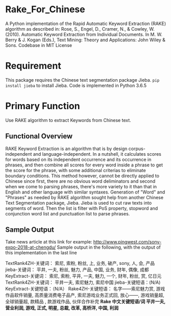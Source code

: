 # Rake_For_Chinese
A Python implementation of the Rapid Automatic Keyword Extraction (RAKE) algorithm as described in: Rose, S., Engel, D., Cramer, N., & Cowley, W. (2010). Automatic Keyword Extraction from Individual Documents. In M. W. Berry & J. Kogan (Eds.), Text Mining: Theory and Applications: John Wiley & Sons.
Codebase in MIT License

# Requirement
This package requires the Chinese text segmentation package Jieba. `pip install jieba` to install Jieba. Code is implemented in Python 3.6.5

# Primary Function
Use RAKE algorithm to extract Keywords from Chinese text. 

## Functional Overview
RAKE Keyword Extraction is an algorithm that is by design corpus-independent and language-independent. In a nutshell, it calculates scores for words based on its independent occurrence and its occurrence in phrases, and then combine all scores for every word inside a phrase to get the score for the phrase, with some additional criterias to eliminate boundary conditions.
This method however, cannot be directly applied to Chinese since first, there are no obvious word deliminators and second when we come to parsing phrases, there's more variety to it than that in English and other language with similar syntaxes.
Generation of "Word" and "Phrases" as needed by RAKE algorithm sought help from another Chinese Text Segmentation package, Jieba. Jieba is used to cut raw texts into segments of word. Then the list is filter with PoS property, stopword and conjunction word list and punctuation list to parse phrases. 

## Sample Output
Take news article at this link for example: http://www.pingwest.com/sony-expo-2018-at-chengdu/
Sample output in the following, with the output of this implementation in the last line

TextRank4ZH-关键词：
索尼, 索粉, 粉丝, 上, 业务, 破产, sony, 人, 会, 产品
jieba-关键词：
平井, 一夫, 粉丝, 魅力, 产品, 中国, 业务, 财年, 偶像, 成都
KeyExtract-关键词：
索尼, 索粉, 平井, 一夫, 魅力, 一个, 财年, 粉丝, 赏, 亿日元
TextRank4ZH-关键词：
平井一夫, 索尼魅力, 索尼中国
jieba-关键短语：(N/A)
KeyExtract-关键短语：（N/A）
Rake4ZH-关键短语：
名字——索尼魅力赏, 游戏作品软件销量, 高质量消费电子品产, 索尼游戏业务正式回, 放心——,  游戏销量超,  全球销量超,  款精品 , 款游戏作品, 伙伴合作补完
**Rake 中文关键短语/词
平井一夫, 营业利润, 游戏, 正式, 明星, 总裁, 改革, 高桥洋, 中国, 利润**

